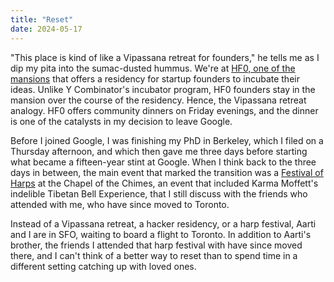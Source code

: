 ```yaml
---
title: "Reset"
date: 2024-05-17
---
```


"This place is kind of like a Vipassana retreat for founders," he tells me as
I dip my pita into the sumac-dusted hummus. We're at 
[HF0, one of the mansions](https://www.nytimes.com/2023/05/31/magazine/ai-start-up-accelerator-san-francisco.html)
that offers a residency for startup founders to incubate their ideas.
Unlike Y Combinator's incubator program, HF0 founders stay in the mansion
over the course of the residency. Hence, the Vipassana retreat analogy. HF0
offers community dinners on Friday evenings, and the dinner is one of the 
catalysts in my decision to leave Google.

Before I joined Google, I was finishing my PhD in Berkeley, which I filed on a 
Thursday afternoon, and which then gave me three days before starting what
became a fifteen-year stint at Google. When I think back to the three days in 
between, the main event that marked the transition was a
[Festival of Harps](https://www.eastbaytimes.com/2009/09/26/oakland-harp-festival-spotlights-the-classical-instrument/)
at the Chapel of the Chimes, an event that included Karma Moffett's indelible
Tibetan Bell Experience, that I still discuss with the friends who attended
with me, who have since moved to Toronto.

Instead of a Vipassana retreat, a hacker residency, or a harp festival, Aarti 
and I are in SFO, waiting to board a flight to Toronto. In addition to Aarti's 
brother, the friends I attended that harp festival with have since moved there, 
and I can't think of a better way to reset than to spend time in a different
setting catching up with loved ones. 

